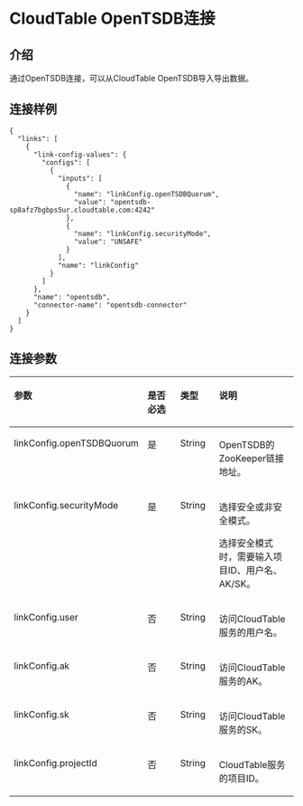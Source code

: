 # CloudTable OpenTSDB连接<a name="dgc_02_0278"></a>

## 介绍<a name="zh-cn_topic_0133483914_section621837"></a>

通过OpenTSDB连接，可以从CloudTable OpenTSDB导入导出数据。

## 连接样例<a name="zh-cn_topic_0133483914_section6163607716523"></a>

```
{
  "links": [
    {
      "link-config-values": {
        "configs": [
          {
            "inputs": [
              {
                "name": "linkConfig.openTSDBQuorum",
                "value": "opentsdb-sp8afz7bgbps5ur.cloudtable.com:4242"
              },
              {
                "name": "linkConfig.securityMode",
                "value": "UNSAFE"
              }
            ],
            "name": "linkConfig"
          }
        ]
      },
      "name": "opentsdb",
      "connector-name": "opentsdb-connector"
    }
  ]
}
```

## 连接参数<a name="zh-cn_topic_0133483914_section5035508012043"></a>

<a name="zh-cn_topic_0133483914_table13922888141527"></a>
<table><thead align="left"><tr id="zh-cn_topic_0133483914_row229143141527"><th class="cellrowborder" valign="top" width="20.03%" id="mcps1.1.5.1.1"><p id="zh-cn_topic_0133483914_p66756185141527"><a name="zh-cn_topic_0133483914_p66756185141527"></a><a name="zh-cn_topic_0133483914_p66756185141527"></a>参数</p>
</th>
<th class="cellrowborder" valign="top" width="21.099999999999998%" id="mcps1.1.5.1.2"><p id="zh-cn_topic_0133483914_p38541938141527"><a name="zh-cn_topic_0133483914_p38541938141527"></a><a name="zh-cn_topic_0133483914_p38541938141527"></a>是否必选</p>
</th>
<th class="cellrowborder" valign="top" width="16.669999999999998%" id="mcps1.1.5.1.3"><p id="zh-cn_topic_0133483914_p34889279141527"><a name="zh-cn_topic_0133483914_p34889279141527"></a><a name="zh-cn_topic_0133483914_p34889279141527"></a>类型</p>
</th>
<th class="cellrowborder" valign="top" width="42.199999999999996%" id="mcps1.1.5.1.4"><p id="zh-cn_topic_0133483914_p7459369141527"><a name="zh-cn_topic_0133483914_p7459369141527"></a><a name="zh-cn_topic_0133483914_p7459369141527"></a>说明</p>
</th>
</tr>
</thead>
<tbody><tr id="zh-cn_topic_0133483914_row335915114596"><td class="cellrowborder" valign="top" width="20.03%" headers="mcps1.1.5.1.1 "><p id="zh-cn_topic_0133483914_p63595113593"><a name="zh-cn_topic_0133483914_p63595113593"></a><a name="zh-cn_topic_0133483914_p63595113593"></a>linkConfig.openTSDBQuorum</p>
</td>
<td class="cellrowborder" valign="top" width="21.099999999999998%" headers="mcps1.1.5.1.2 "><p id="zh-cn_topic_0133483914_p514515141813"><a name="zh-cn_topic_0133483914_p514515141813"></a><a name="zh-cn_topic_0133483914_p514515141813"></a>是</p>
</td>
<td class="cellrowborder" valign="top" width="16.669999999999998%" headers="mcps1.1.5.1.3 "><p id="zh-cn_topic_0133483914_p14145614316"><a name="zh-cn_topic_0133483914_p14145614316"></a><a name="zh-cn_topic_0133483914_p14145614316"></a>String</p>
</td>
<td class="cellrowborder" valign="top" width="42.199999999999996%" headers="mcps1.1.5.1.4 "><p id="zh-cn_topic_0133483914_p1035981145911"><a name="zh-cn_topic_0133483914_p1035981145911"></a><a name="zh-cn_topic_0133483914_p1035981145911"></a>OpenTSDB的ZooKeeper链接地址。</p>
</td>
</tr>
<tr id="zh-cn_topic_0133483914_row1331858125819"><td class="cellrowborder" valign="top" width="20.03%" headers="mcps1.1.5.1.1 "><p id="zh-cn_topic_0133483914_p631258185815"><a name="zh-cn_topic_0133483914_p631258185815"></a><a name="zh-cn_topic_0133483914_p631258185815"></a>linkConfig.securityMode</p>
</td>
<td class="cellrowborder" valign="top" width="21.099999999999998%" headers="mcps1.1.5.1.2 "><p id="zh-cn_topic_0133483914_p1214519141012"><a name="zh-cn_topic_0133483914_p1214519141012"></a><a name="zh-cn_topic_0133483914_p1214519141012"></a>是</p>
</td>
<td class="cellrowborder" valign="top" width="16.669999999999998%" headers="mcps1.1.5.1.3 "><p id="zh-cn_topic_0133483914_p1214512142114"><a name="zh-cn_topic_0133483914_p1214512142114"></a><a name="zh-cn_topic_0133483914_p1214512142114"></a>String</p>
</td>
<td class="cellrowborder" valign="top" width="42.199999999999996%" headers="mcps1.1.5.1.4 "><p id="zh-cn_topic_0133483914_p73481116533"><a name="zh-cn_topic_0133483914_p73481116533"></a><a name="zh-cn_topic_0133483914_p73481116533"></a>选择安全或非安全模式。</p>
<p id="zh-cn_topic_0133483914_p10479147165612"><a name="zh-cn_topic_0133483914_p10479147165612"></a><a name="zh-cn_topic_0133483914_p10479147165612"></a>选择安全模式时，需要输入项目ID、用户名、AK/SK。</p>
</td>
</tr>
<tr id="zh-cn_topic_0133483914_row2902138195911"><td class="cellrowborder" valign="top" width="20.03%" headers="mcps1.1.5.1.1 "><p id="zh-cn_topic_0133483914_p107618216186"><a name="zh-cn_topic_0133483914_p107618216186"></a><a name="zh-cn_topic_0133483914_p107618216186"></a>linkConfig.user</p>
</td>
<td class="cellrowborder" valign="top" width="21.099999999999998%" headers="mcps1.1.5.1.2 "><p id="zh-cn_topic_0133483914_p19761112141817"><a name="zh-cn_topic_0133483914_p19761112141817"></a><a name="zh-cn_topic_0133483914_p19761112141817"></a>否</p>
</td>
<td class="cellrowborder" valign="top" width="16.669999999999998%" headers="mcps1.1.5.1.3 "><p id="zh-cn_topic_0133483914_p18293152252611"><a name="zh-cn_topic_0133483914_p18293152252611"></a><a name="zh-cn_topic_0133483914_p18293152252611"></a>String</p>
</td>
<td class="cellrowborder" valign="top" width="42.199999999999996%" headers="mcps1.1.5.1.4 "><p id="zh-cn_topic_0133483914_p12287142410545"><a name="zh-cn_topic_0133483914_p12287142410545"></a><a name="zh-cn_topic_0133483914_p12287142410545"></a>访问CloudTable服务的用户名。</p>
</td>
</tr>
<tr id="zh-cn_topic_0133483914_row035741185516"><td class="cellrowborder" valign="top" width="20.03%" headers="mcps1.1.5.1.1 "><p id="zh-cn_topic_0133483914_p43117167171152"><a name="zh-cn_topic_0133483914_p43117167171152"></a><a name="zh-cn_topic_0133483914_p43117167171152"></a>linkConfig.ak</p>
</td>
<td class="cellrowborder" valign="top" width="21.099999999999998%" headers="mcps1.1.5.1.2 "><p id="zh-cn_topic_0133483914_p26039827141730"><a name="zh-cn_topic_0133483914_p26039827141730"></a><a name="zh-cn_topic_0133483914_p26039827141730"></a>否</p>
</td>
<td class="cellrowborder" valign="top" width="16.669999999999998%" headers="mcps1.1.5.1.3 "><p id="zh-cn_topic_0133483914_p28851277141730"><a name="zh-cn_topic_0133483914_p28851277141730"></a><a name="zh-cn_topic_0133483914_p28851277141730"></a>String</p>
</td>
<td class="cellrowborder" valign="top" width="42.199999999999996%" headers="mcps1.1.5.1.4 "><p id="zh-cn_topic_0133483914_p55252128141730"><a name="zh-cn_topic_0133483914_p55252128141730"></a><a name="zh-cn_topic_0133483914_p55252128141730"></a>访问CloudTable服务的AK。</p>
</td>
</tr>
<tr id="zh-cn_topic_0133483914_row17643511195518"><td class="cellrowborder" valign="top" width="20.03%" headers="mcps1.1.5.1.1 "><p id="zh-cn_topic_0133483914_p1852576171211"><a name="zh-cn_topic_0133483914_p1852576171211"></a><a name="zh-cn_topic_0133483914_p1852576171211"></a>linkConfig.sk</p>
</td>
<td class="cellrowborder" valign="top" width="21.099999999999998%" headers="mcps1.1.5.1.2 "><p id="zh-cn_topic_0133483914_p15840983171211"><a name="zh-cn_topic_0133483914_p15840983171211"></a><a name="zh-cn_topic_0133483914_p15840983171211"></a>否</p>
</td>
<td class="cellrowborder" valign="top" width="16.669999999999998%" headers="mcps1.1.5.1.3 "><p id="zh-cn_topic_0133483914_p8051275171211"><a name="zh-cn_topic_0133483914_p8051275171211"></a><a name="zh-cn_topic_0133483914_p8051275171211"></a>String</p>
</td>
<td class="cellrowborder" valign="top" width="42.199999999999996%" headers="mcps1.1.5.1.4 "><p id="zh-cn_topic_0133483914_p48173539171211"><a name="zh-cn_topic_0133483914_p48173539171211"></a><a name="zh-cn_topic_0133483914_p48173539171211"></a>访问CloudTable服务的SK。</p>
</td>
</tr>
<tr id="zh-cn_topic_0133483914_row1149141210552"><td class="cellrowborder" valign="top" width="20.03%" headers="mcps1.1.5.1.1 "><p id="zh-cn_topic_0133483914_p65139020184339"><a name="zh-cn_topic_0133483914_p65139020184339"></a><a name="zh-cn_topic_0133483914_p65139020184339"></a>linkConfig.projectId</p>
</td>
<td class="cellrowborder" valign="top" width="21.099999999999998%" headers="mcps1.1.5.1.2 "><p id="zh-cn_topic_0133483914_p22547918184339"><a name="zh-cn_topic_0133483914_p22547918184339"></a><a name="zh-cn_topic_0133483914_p22547918184339"></a>否</p>
</td>
<td class="cellrowborder" valign="top" width="16.669999999999998%" headers="mcps1.1.5.1.3 "><p id="zh-cn_topic_0133483914_p23433084184339"><a name="zh-cn_topic_0133483914_p23433084184339"></a><a name="zh-cn_topic_0133483914_p23433084184339"></a>String</p>
</td>
<td class="cellrowborder" valign="top" width="42.199999999999996%" headers="mcps1.1.5.1.4 "><p id="zh-cn_topic_0133483914_p33128214184339"><a name="zh-cn_topic_0133483914_p33128214184339"></a><a name="zh-cn_topic_0133483914_p33128214184339"></a>CloudTable服务的项目ID。</p>
</td>
</tr>
</tbody>
</table>

